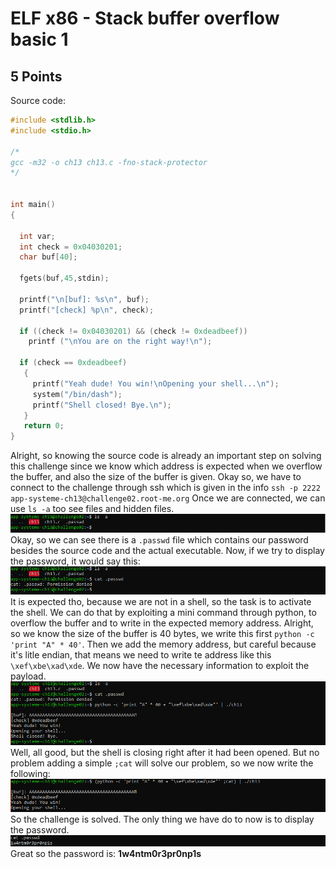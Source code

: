 # ELF x86 - Stack buffer overflow basic 1
## 5 Points

Source code:
```c
#include <stdlib.h>
#include <stdio.h>
 
/*
gcc -m32 -o ch13 ch13.c -fno-stack-protector
*/
 
 
int main()
{
 
  int var;
  int check = 0x04030201;
  char buf[40];
 
  fgets(buf,45,stdin);
 
  printf("\n[buf]: %s\n", buf);
  printf("[check] %p\n", check);
 
  if ((check != 0x04030201) && (check != 0xdeadbeef))
    printf ("\nYou are on the right way!\n");
 
  if (check == 0xdeadbeef)
   {
     printf("Yeah dude! You win!\nOpening your shell...\n");
     system("/bin/dash");
     printf("Shell closed! Bye.\n");
   }
   return 0;
}
```
Alright, so knowing the source code is already an important step on solving this challenge since we know which address is expected when we overflow the buffer, and also the size of the buffer is given. Okay so, we have to connect to the challenge through ssh which is given in the info ```ssh -p 2222 app-systeme-ch13@challenge02.root-me.org```
Once we are connected, we can use ```ls -a``` too see files and hidden files.
![1](https://github.com/nickolasdaniel/Root-Me-/blob/master/App-Sys/ELF%20x86%20-%20Stack%20buffer%20overflow%20basic%201/photos/1.PNG)
Okay, so we can see there is a ```.passwd``` file which contains our password besides the source code and the actual executable.
Now, if we try to display the password, it would say this:
![2](https://github.com/nickolasdaniel/Root-Me-/blob/master/App-Sys/ELF%20x86%20-%20Stack%20buffer%20overflow%20basic%201/photos/2.PNG)
It is expected tho, because we are not in a shell, so the task is to activate the shell.
We can do that by exploiting a mini command through python, to overflow the buffer and to write in the expected memory address. Alright, so we know the size of the buffer is 40 bytes, we write this first ```python -c 'print "A" * 40'```. Then we add the memory address, but careful because it's litle endian, that means we need to write te address like this ```\xef\xbe\xad\xde```. We now have the necessary information to exploit the payload.
![3](https://github.com/nickolasdaniel/Root-Me-/blob/master/App-Sys/ELF%20x86%20-%20Stack%20buffer%20overflow%20basic%201/photos/3.PNG)
Well, all good, but the shell is closing right after it had been opened. But no problem adding a simple ```;cat``` will solve our problem, so we now write the following:
![4](https://github.com/nickolasdaniel/Root-Me-/blob/master/App-Sys/ELF%20x86%20-%20Stack%20buffer%20overflow%20basic%201/photos/4.PNG)
So the challenge is solved. The only thing we have do to now is to display the password.
![5](https://github.com/nickolasdaniel/Root-Me-/blob/master/App-Sys/ELF%20x86%20-%20Stack%20buffer%20overflow%20basic%201/photos/5.PNG)
Great so the password is: __1w4ntm0r3pr0np1s__
